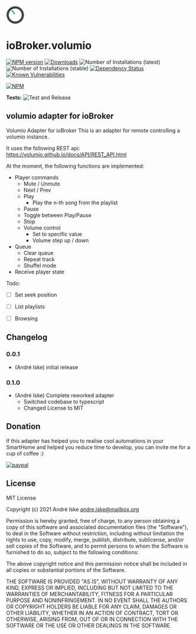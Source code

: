 ![Logo](admin/volumio.png)
# ioBroker.volumio

[![NPM version](http://img.shields.io/npm/v/iobroker.volumio.svg)](https://www.npmjs.com/package/iobroker.volumio)
[![Downloads](https://img.shields.io/npm/dm/iobroker.volumio.svg)](https://www.npmjs.com/package/iobroker.volumio)
![Number of Installations (latest)](http://iobroker.live/badges/volumio-installed.svg)
![Number of Installations (stable)](http://iobroker.live/badges/volumio-stable.svg)
[![Dependency Status](https://img.shields.io/david/a-i-ks/iobroker.volumio.svg)](https://david-dm.org/a-i-ks/iobroker.volumio)
[![Known Vulnerabilities](https://snyk.io/test/github/a-i-ks/ioBroker.volumio/badge.svg)](https://snyk.io/test/github/a-i-ks/ioBroker.volumio)

[![NPM](https://nodei.co/npm/iobroker.volumio.png?downloads=true)](https://nodei.co/npm/iobroker.volumio/)

**Tests:** ![Test and Release](https://github.com/a-i-ks/ioBroker.volumio/workflows/Test%20and%20Release/badge.svg)

## volumio adapter for ioBroker

Volumio Adapter for ioBroker
This is an adapter for remote controlling a volumio instance.

It uses the following REST api:
https://volumio.github.io/docs/API/REST_API.html

At the moment, the following functions are implemented:
* Player commands
    * Mute / Unmute
    * Next / Prev
    * Play
        * Play the n-th song from the playlist
    * Pause
    * Toggle between Play/Pause
    * Stop
    * Volume control
        * Set to specific value
        * Volume step up / down
* Queue
    * Clear queue
    * Repeat track
    * Shuffel mode
* Receive player state

Todo:
- [ ] Set seek position
- [ ] List playlists
- [ ] Browsing


## Changelog

### 0.0.1
* (André Iske) initial release

### 0.1.0
* (André Iske) Complete reworked adapter
    * Switched codebase to typescript
    * Changed License to MIT

## Donation
If this adapter has helped you to realise cool automations in your SmartHome and helped you reduce time to develop, you can invite me for a cup of coffee :) 

[![paypal](https://www.paypalobjects.com/en_US/i/btn/btn_donateCC_LG.gif)](https://www.paypal.com/donate?hosted_button_id=GHGSLC8P8MWKC)

## License
MIT License

Copyright (c) 2021 André Iske <andre.iske@mailbox.org>

Permission is hereby granted, free of charge, to any person obtaining a copy
of this software and associated documentation files (the "Software"), to deal
in the Software without restriction, including without limitation the rights
to use, copy, modify, merge, publish, distribute, sublicense, and/or sell
copies of the Software, and to permit persons to whom the Software is
furnished to do so, subject to the following conditions:

The above copyright notice and this permission notice shall be included in all
copies or substantial portions of the Software.

THE SOFTWARE IS PROVIDED "AS IS", WITHOUT WARRANTY OF ANY KIND, EXPRESS OR
IMPLIED, INCLUDING BUT NOT LIMITED TO THE WARRANTIES OF MERCHANTABILITY,
FITNESS FOR A PARTICULAR PURPOSE AND NONINFRINGEMENT. IN NO EVENT SHALL THE
AUTHORS OR COPYRIGHT HOLDERS BE LIABLE FOR ANY CLAIM, DAMAGES OR OTHER
LIABILITY, WHETHER IN AN ACTION OF CONTRACT, TORT OR OTHERWISE, ARISING FROM,
OUT OF OR IN CONNECTION WITH THE SOFTWARE OR THE USE OR OTHER DEALINGS IN THE
SOFTWARE.
